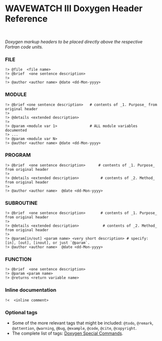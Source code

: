 # WAVEWATCH III Doxygen Header Reference
<br>

_Doxygen markup headers to be placed directly above the respective Fortran code units._

### FILE
```
!> @file  <file name>
!> @brief  <one sentence description>
!> 
!> @author <author name> @date <dd-Mon-yyyy>
```

### MODULE
```
!> @brief <one sentence description>   # contents of _1. Purpose_ from original header
!> 
!> @details <extended description>
!>
!> @param <module var 1>               # ALL module variables documented
!> ...
!> @param <module var N>
!> @author <author name> @date <dd-Mon-yyyy>
```

### PROGRAM
```
!> @brief  <one sentence description>      # contents of _1. Purpose_ from original header
!>
!> @details <extended description>          # contents of _2. Method_ from original header
!> 
!> @author <author name>  @date <dd-Mon-yyyy>
```

### SUBROUTINE
```
!> @brief  <one sentence description>       # contents of _1. Purpose_ from original header
!>
!> @details <extended description>           # contents of _2. Method_ from original header
!>
!> @param[in/out] <param name> <very short description> # specify:  [in], [out], [inout], or just `@param`.
!> @author <author name>  @date <dd-Mon-yyyy>
```

### FUNCTION
```
!> @brief  <one sentence description>
!> @param <param name>
!> @returns <return variable name>
```


### Inline documentation
```
!<  <inline comment>
```


### Optional tags
* Some of the more relevant tags that might be included:  `@todo`, `@remark`, `@attention`, `@warning`, `@bug`, `@example`,
  `@code`, `@cite`, `@copyright`.
* The complete list of tags: [Doxygen Special Commands](https://www.doxygen.nl/manual/commands.html). 

